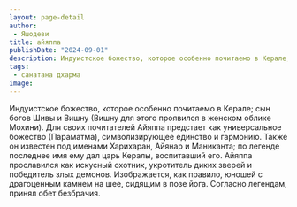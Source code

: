 ```yaml
---
layout: page-detail
author:
 - Яшодеви
title: айяппа
publishDate: "2024-09-01"
description: Индуистское божество, которое особенно почитаемо в Керале; сын богов Шивы и Вишну (Вишну для этого проявился в женском облике Мохини). Для своих почитателей Айяппа предстает как универсальное божество (Параматма), символизирующее единство и гармонию. Также он известен под именами Харихаран, Айянар и Маниканта; по легенде последнее имя ему дал царь Кералы, воспитавший его. Айяппа прославился как искусный охотник, укротитель диких зверей и победитель злых демонов. Изображается, как правило, юношей с драгоценным камнем на шее, сидящим в позе йога. Согласно легендам, принял обет безбрачия.
tags:
 - санатана дхарма
image: 
---
```


Индуистское божество, которое особенно почитаемо в Керале; сын богов Шивы и Вишну (Вишну для этого проявился в женском облике Мохини). Для своих почитателей Айяппа предстает как универсальное божество (Параматма), символизирующее единство и гармонию. Также он известен под именами Харихаран, Айянар и Маниканта; по легенде последнее имя ему дал царь Кералы, воспитавший его. Айяппа прославился как искусный охотник, укротитель диких зверей и победитель злых демонов. Изображается, как правило, юношей с драгоценным камнем на шее, сидящим в позе йога. Согласно легендам, принял обет безбрачия.

